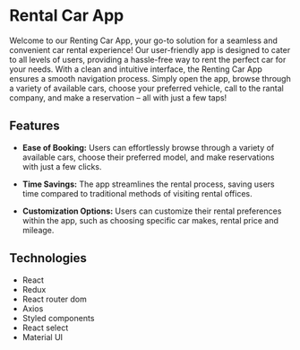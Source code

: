 
# Rental Car App

Welcome to our Renting Car App, your go-to solution for a seamless and convenient car rental experience! Our user-friendly app is designed to cater to all levels of users, providing a hassle-free way to rent the perfect car for your needs. With a clean and intuitive interface, the Renting Car App ensures a smooth navigation process. Simply open the app, browse through a variety of available cars, choose your preferred vehicle, call to the rantal company, and make a reservation – all with just a few taps!

## Features

- **Ease of Booking:** Users can effortlessly browse through a variety of available cars, choose their preferred model, and make reservations with just a few clicks.

- **Time Savings:** The app streamlines the rental process, saving users time compared to traditional methods of visiting rental offices.

- **Customization Options:** Users can customize their rental preferences within the app, such as choosing specific car makes, rental price and mileage.

## Technologies 

- React
- Redux
- React router dom
- Axios
- Styled components
- React select
- Material UI

